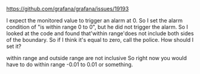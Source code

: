 https://github.com/grafana/grafana/issues/19193

I expect the monitored value to trigger an alarm at 0. So I set the alarm condition of "is within range 0 to 0", 
but he did not trigger the alarm. So I looked at the code and found that'within range'does not include both sides of the boundary. 
So if I think it's equal to zero, call the police. How should I set it?


within range and outside range are not inclusive
So right now you would have to do within range -0.01 to 0.01 or something.